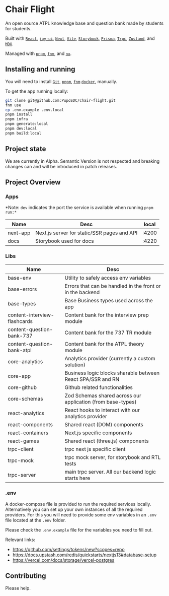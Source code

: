 # Chair Flight

An open source ATPL knowledge base and question bank made by students for
students.

Built with
[`React`](https://react.dev/),
[`joy-ui`](https://mui.com/joy-ui/getting-started/overview/),
[`Next`](https://nextjs.org/),
[`Vite`](https://vitejs.dev/),
[`Storybook`](https://storybook.js.org/),
[`Prisma`](https://www.prisma.io/),
[`Trpc`](https://trpc.io/),
[`Zustand`](https://github.com/pmndrs/zustand),
and [`MDX`](https://mdxjs.com/).

Managed with
[`pnpm`](https://pnpm.io/),
[`fnm`](https://github.com/Schniz/fnm),
and [`nx`](https://nx.dev/).

## Installing and running

You will need to install
[`Git`](https://product.hubspot.com/blog/git-and-github-tutorial-for-beginners),
[`pnpm`](https://pnpm.io/installation),
[`fnm`](https://github.com/Schniz/fnm)
[`docker`](https://docs.docker.com/get-docker/),
manually.

To get the app running locally:

```sh
git clone git@github.com:PupoSDC/chair-flight.git
fnm use
cp .env.example .env.local
pnpm install
pnpm infra
pnpm generate:local
pnpm dev:local
pnpm build:local
```

## Project state

We are currently in Alpha. Semantic Version is not respected and breaking changes
can and will be introduced in patch releases.

## Project Overview

### Apps

\*Note: `dev` indicates the port the service is available when running `pnpm run:*`

| Name     | Desc                                        | local |
| -------- | ------------------------------------------- | ----- |
| next-app | Next.js server for static/SSR pages and API | :4200 |
| docs     | Storybook used for docs                     | :4220 |

### Libs

| Name                         | Desc                                                        |
| ---------------------------- | ----------------------------------------------------------- |
| base-env                     | Utility to safely access env variables                      |
| base-errors                  | Errors that can be handled in the front or in the backend   |
| base-types                   | Base Business types used across the app                     |
| content-interview-flashcards | Content bank for the interview prep module                  |
| content-question-bank-737    | Content bank for the 737 TR module                          |
| content-question-bank-atpl   | Content bank for the ATPL theory module                     |
| core-analytics               | Analytics provider (currently a custom solution)            |
| core-app                     | Business logic blocks sharable between React SPA/SSR and RN |
| core-github                  | Github related functionalities                              |
| core-schemas                 | Zod Schemas shared across our application (from base-types) |
| react-analytics              | React hooks to interact with our analytics provider         |
| react-components             | Shared react (DOM) components                               |
| react-containers             | Next.js specific components                                 |
| react-games                  | Shared react (three.js) components                          |
| trpc-client                  | trpc next js specific client                                |
| trpc-mock                    | trpc mock server, for storybook and RTL tests               |
| trpc-server                  | main trpc server. All our backend logic starts here         |

### .env

A docker-compose file is provided to run the required services locally.
Alternatively you can set up your own instances of all the required providers.
For this you will need to provide some env variables in an `.env` file located
at the `.env` folder.

Please check the `.env.example` file for the variables you need to fill out.

Relevant links:

- https://github.com/settings/tokens/new?scopes=repo
- https://docs.upstash.com/redis/quickstarts/nextjs13#database-setup
- https://vercel.com/docs/storage/vercel-postgres

## Contributing

Please help.
